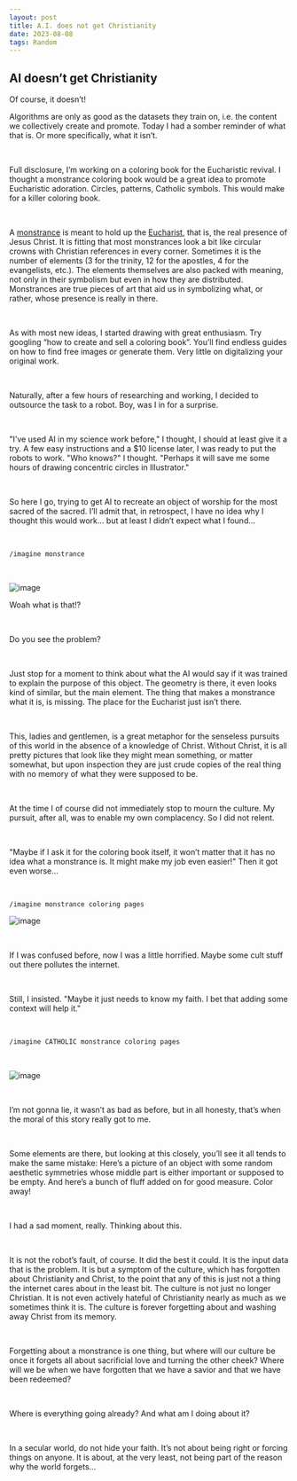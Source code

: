 ```yaml
---
layout: post
title: A.I. does not get Christianity
date: 2023-08-08 
tags: Random
---
```


## AI doesn’t get Christianity


Of course, it doesn’t! 

Algorithms are only as good as the datasets they train on, i.e. the content we collectively create and promote. 
Today I had a somber reminder of what that is. Or more specifically, what it isn’t. 

<br>

Full disclosure, I’m working on a coloring book for the Eucharistic revival. I thought a monstrance coloring book would be a great idea to promote Eucharistic adoration. 
Circles, patterns, Catholic symbols. This would make for a killer coloring book. 

<br>

A [monstrance](https://en.wikipedia.org/wiki/Monstrance) is meant to hold up the [Eucharist](https://www.catholic.com/encyclopedia/eucharist), that is, the real presence of Jesus Christ. 
It is fitting that most monstrances look a bit like circular crowns with Christian references in every corner. Sometimes it is the number of elements (3 for the trinity, 12 for the apostles, 4 for the evangelists, etc.). 
The elements themselves are also packed with meaning, not only in their symbolism but even in how they are distributed. 
Monstrances are true pieces of art that aid us in symbolizing what, or rather, whose presence is really in there. 

<br>

As with most new ideas, I started drawing with great enthusiasm. 
Try googling “how to create and sell a coloring book”. You’ll find endless guides on how to find free images or generate them. Very little on digitalizing your original work. 

<br>

Naturally, after a few hours of researching and working, I decided to outsource the task to a robot. 
Boy, was I in for a surprise. 

<br>

"I’ve used AI in my science work before," I thought, I should at least give it a try. A few easy instructions and a $10 license later, I was ready to put the robots to work. "Who knows?" I thought. "Perhaps it will save me some hours of drawing concentric circles in Illustrator." 


<br>

So here I go, trying to get AI to recreate an object of worship for the most sacred of the sacred. I’ll admit that, in retrospect, I have no idea why I thought this would work… but at least I didn’t expect what I found… 

<br>

```
/imagine monstrance
```

<br>


![image](https://github.com/FernandaPsihas/FernandaPsihas.github.io/blob/main/_posts/img/AIcm.png?raw=true)



Woah what is that!? 

<br>

Do you see the problem? 

<br>

Just stop for a moment to think about what the AI would say if it was trained to explain the purpose of this object. The geometry is there, it even looks kind of similar, but the main element. The thing that makes a monstrance what it is, is missing. The place for the Eucharist just isn’t there. 

<br>

This, ladies and gentlemen, is a great metaphor for the senseless pursuits of this world in the absence of a knowledge of Christ. Without Christ, it is all pretty pictures that look like they might mean something, or matter somewhat, but upon inspection they are just crude copies of the real thing with no memory of what they were supposed to be. 


<br>

At the time I of course did not immediately stop to mourn the culture. My pursuit, after all, was to enable my own complacency. So I did not relent. 

<br>

"Maybe if I ask it for the coloring book itself, it won’t matter that it has no idea what a monstrance is. It might make my job even easier!" 
Then it got even worse… 

<br>

```
/imagine monstrance coloring pages
```

![image](https://github.com/FernandaPsihas/FernandaPsihas.github.io/blob/main/_posts/img/AImc.png?raw=true)

<br>

If I was confused before, now I was a little horrified. Maybe some cult stuff out there pollutes the internet. 

<br>

Still, I insisted. "Maybe it just needs to know my faith. I bet that adding some context will help it." 

<br>

```
/imagine CATHOLIC monstrance coloring pages
```

<br>

![image](https://github.com/FernandaPsihas/FernandaPsihas.github.io/blob/main/_posts/img/AIcmc.png?raw=true)

<br>


I’m not gonna lie, it wasn’t as bad as before, but in all honesty, that’s when the moral of this story really got to me. 

<br>


Some elements are there, but looking at this closely, you’ll see it all tends to make the same mistake: Here’s a picture of an object with some random aesthetic symmetries whose middle part is either important or supposed to be empty. And here’s a bunch of fluff added on for good measure. Color away! 

<br>

I had a sad moment, really. Thinking about this. 

<br>

It is not the robot’s fault, of course. It did the best it could. It is the input data that is the problem. It is but a symptom of the culture, which has forgotten about Christianity and Christ, to the point that any of this is just not a thing the internet cares about in the least bit. The culture is not just no longer Christian. It is not even actively hateful of Christianity nearly as much as we sometimes think it is. 
The culture is forever forgetting about and washing away Christ from its memory. 


<br>

Forgetting about a monstrance is one thing, but where will our culture be once it forgets all about sacrificial love and turning the other cheek? Where will we be when we have forgotten that we have a savior and that we have been redeemed? 

<br>

Where is everything going already? And what am I doing about it? 

<br>

In a secular world, do not hide your faith. It’s not about being right or forcing things on anyone. It is about, at the very least, not being part of the reason why the world forgets... 






